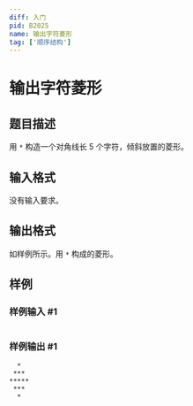 ```yaml
---
diff: 入门
pid: B2025
name: 输出字符菱形
tag: ['顺序结构']
---
```

# 输出字符菱形
## 题目描述

用 `*` 构造一个对角线长 $5$ 个字符，倾斜放置的菱形。
## 输入格式

没有输入要求。
## 输出格式

如样例所示。用 `*` 构成的菱形。
## 样例

### 样例输入 #1
```

```
### 样例输出 #1
```
  *
 ***
*****
 ***
  *

```
